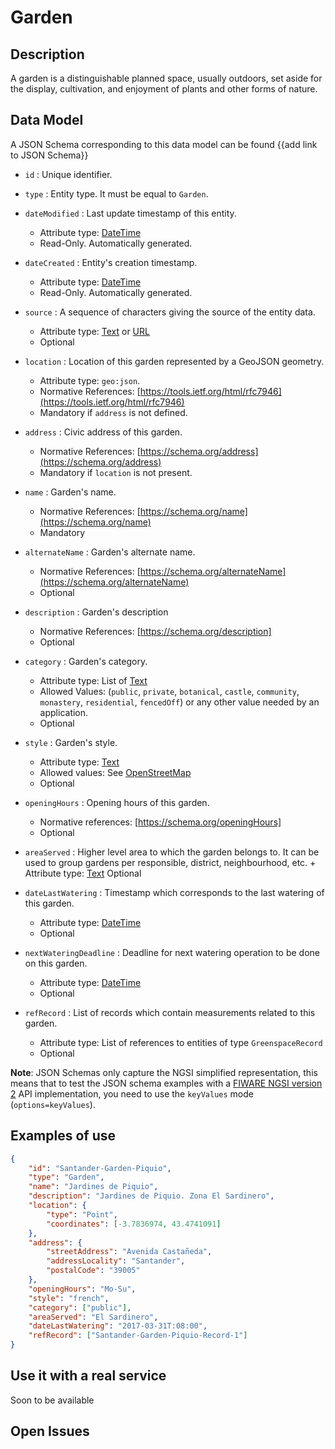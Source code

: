 # Garden

## Description

A garden is a distinguishable planned space, usually outdoors, set aside for the
display, cultivation, and enjoyment of plants and other forms of nature.

## Data Model

A JSON Schema corresponding to this data model can be found
{{add link to JSON Schema}}

-   `id` : Unique identifier.

-   `type` : Entity type. It must be equal to `Garden`.

-   `dateModified` : Last update timestamp of this entity.

    -   Attribute type: [DateTime](https://schema.org/DateTime)
    -   Read-Only. Automatically generated.

-   `dateCreated` : Entity's creation timestamp.

    -   Attribute type: [DateTime](https://schema.org/DateTime)
    -   Read-Only. Automatically generated.

-   `source` : A sequence of characters giving the source of the entity data.

    -   Attribute type: [Text](https://schema.org/Text) or
        [URL](https://schema.org/URL)
    -   Optional

-   `location` : Location of this garden represented by a GeoJSON geometry.
    -   Attribute type: `geo:json`.
    -   Normative References:
        [https://tools.ietf.org/html/rfc7946](https://tools.ietf.org/html/rfc7946)
    -   Mandatory if `address` is not defined.
-   `address` : Civic address of this garden.

    -   Normative References:
        [https://schema.org/address](https://schema.org/address)
    -   Mandatory if `location` is not present.

-   `name` : Garden's name.
    -   Normative References: [https://schema.org/name](https://schema.org/name)
    -   Mandatory
-   `alternateName` : Garden's alternate name.
    -   Normative References:
        [https://schema.org/alternateName](https://schema.org/alternateName)
    -   Optional
-   `description` : Garden's description

    -   Normative References: [https://schema.org/description]
    -   Optional

-   `category` : Garden's category.
    -   Attribute type: List of [Text](https://schema.org/Text)
    -   Allowed Values: (`public`, `private`, `botanical`, `castle`,
        `community`, `monastery`, `residential`, `fencedOff`) or any other value
        needed by an application.
    -   Optional
-   `style` : Garden's style.

    -   Attribute type: [Text](https://schema.org/Text)
    -   Allowed values: See
        [OpenStreetMap](http://wiki.openstreetmap.org/wiki/Key:garden:style)
    -   Optional

-   `openingHours` : Opening hours of this garden.
    -   Normative references: [https://schema.org/openingHours]
    -   Optional
-   `areaServed` : Higher level area to which the garden belongs to. It can be
    used to group gardens per responsible, district, neighbourhood, etc. +
    Attribute type: [Text](https://schema.org/Text) Optional
-   `dateLastWatering` : Timestamp which corresponds to the last watering of
    this garden.

    -   Attribute type: [DateTime](https://schema.org/DateTime)
    -   Optional

-   `nextWateringDeadline` : Deadline for next watering operation to be done on
    this garden.
    -   Attribute type: [DateTime](https://schema.org/DateTime)
    -   Optional
-   `refRecord` : List of records which contain measurements related to this
    garden.
    -   Attribute type: List of references to entities of type
        `GreenspaceRecord`
    -   Optional

**Note**: JSON Schemas only capture the NGSI simplified representation, this
means that to test the JSON schema examples with a
[FIWARE NGSI version 2](http://fiware.github.io/specifications/ngsiv2/stable)
API implementation, you need to use the `keyValues` mode (`options=keyValues`).

## Examples of use

```json
{
    "id": "Santander-Garden-Piquio",
    "type": "Garden",
    "name": "Jardines de Piquio",
    "description": "Jardines de Piquio. Zona El Sardinero",
    "location": {
        "type": "Point",
        "coordinates": [-3.7836974, 43.4741091]
    },
    "address": {
        "streetAddress": "Avenida Castañeda",
        "addressLocality": "Santander",
        "postalCode": "39005"
    },
    "openingHours": "Mo-Su",
    "style": "french",
    "category": ["public"],
    "areaServed": "El Sardinero",
    "dateLastWatering": "2017-03-31T:08:00",
    "refRecord": ["Santander-Garden-Piquio-Record-1"]
}
```

## Use it with a real service

Soon to be available

## Open Issues

